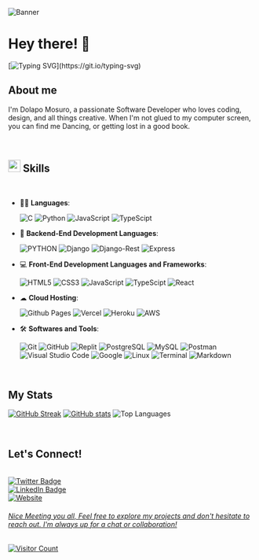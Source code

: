 ![Banner](https://res.cloudinary.com/dlapsie/image/upload/v1716379898/Frame_gy7yrl_eddrrt.png)


# Hey there! 👋
<!--  -->
 [![Typing SVG](https://readme-typing-svg.demolab.com/?lines=I+am+a+Software+Engineer;Driven+Backend+Developer;Self+guided+programmer;with+strong+problem-solving+skills.)](https://git.io/typing-svg)


## **About me** 
I'm Dolapo Mosuro, a passionate Software Developer who loves coding, design, and all things creative. When I'm not glued to my computer screen, you can find me Dancing, or getting lost in a good book.


<br>	


## <img src="https://media2.giphy.com/media/QssGEmpkyEOhBCb7e1/giphy.gif?cid=ecf05e47a0n3gi1bfqntqmob8g9aid1oyj2wr3ds3mg700bl&rid=giphy.gif" width ="25"><b> Skills</b>
<br>

<p align="center">

- 👩‍💻 **Languages**:
    
    ![C](https://img.shields.io/badge/C%20-%232370ED.svg?style=for-the-badge&logo=c&logoColor=white)
    ![Python](https://img.shields.io/badge/Python%20-%2314354C.svg?style=for-the-badge&logo=python&logoColor=white)
    ![JavaScript](https://img.shields.io/badge/JavaScript%20-%23F7DF1E.svg?style=for-the-badge&logo=javascript&logoColor=black)
    ![TypeScipt](https://img.shields.io/badge/TypeScript%20-%23007ACC.svg?style=for-the-badge&logo=typescript&logoColor=white)

- 🤖 **Backend-End Development Languages**:

    ![PYTHON](https://img.shields.io/badge/PYTHON%20-%23377EC7.svg?style=for-the-badge&logo=python&logoColor=white)
    ![Django](https://img.shields.io/badge/DJANGO%20-%23092E20.svg?style=for-the-badge&logo=django&logoColor=white)
    ![Django-Rest](https://img.shields.io/badge/Django%20Rest%20Framework%20-%23092E20.svg?style=for-the-badge&logo=django&logoColor=white)
    ![Express](https://img.shields.io/badge/Express%20-%23008BCC.svg?style=for-the-badge&logo=express&logoColor=white)

- 💻 **Front-End Development Languages and Frameworks**:
    
    ![HTML5](https://img.shields.io/badge/HTML5%20-%23E34F26.svg?style=for-the-badge&logo=html5&logoColor=white)
    ![CSS3](https://img.shields.io/badge/CSS%20-%231572B6.svg?style=for-the-badge&logo=css3&logoColor=white)
    ![JavaScript](https://img.shields.io/badge/JavaScript%20-%23F7DF1E.svg?style=for-the-badge&logo=javascript&logoColor=black)
    ![TypeScipt](https://img.shields.io/badge/TypeScript%20-%23007ACC.svg?style=for-the-badge&logo=typescript&logoColor=white)
    ![React](https://img.shields.io/badge/react%20-%2300D8FF.svg?style=for-the-badge&logo=react&logoColor=black)

- ☁ **Cloud Hosting**:

    ![Github Pages](https://img.shields.io/badge/GitHub%20Pages-%23327FC7.svg?style=for-the-badge&logo=github&logoColor=white)
    ![Vercel](https://img.shields.io/badge/vercel-%23000000.svg?style=for-the-badge&logo=vercel&logoColor=white)
    ![Heroku](https://img.shields.io/badge/heroku%20-%239eC5S.svg?style=for-the-badge&logo=heroku&logoColor=white)
    ![AWS](https://img.shields.io/badge/aws%20-%23C21325.svg?style=for-the-badge&logo=aws&logoColor=white)

- 🛠 **Softwares and Tools**:

    ![Git](https://img.shields.io/badge/git-%23F05033.svg?style=for-the-badge&logo=git&logoColor=white)
    ![GitHub](https://img.shields.io/badge/github-%23121011.svg?style=for-the-badge&logo=github&logoColor=white)
    ![Replit](https://img.shields.io/badge/replit-%23667881.svg?style=for-the-badge&logo=replit&logoColor=white)
    ![PostgreSQL](https://img.shields.io/badge/PostgreSQL%20-%230064a5.svg?style=for-the-badge&logo=PostgreSQL&logoColor=white)
    ![MySQL](https://img.shields.io/badge/mysql-%23C21325.svg?style=for-the-badge&logo=mysql&logoColor=white)
    ![Postman](https://img.shields.io/badge/postman-%23FF6C37.svg?style=for-the-badge&logo=postman&logoColor=white)
    ![Visual Studio Code](https://img.shields.io/badge/Visual%20Studio%20Code-0078d7.svg?style=for-the-badge&logo=visual-studio-code&logoColor=white)
    ![Google](https://img.shields.io/badge/google-%234285F4.svg?style=for-the-badge&logo=google&logoColor=white)
    ![Linux](https://img.shields.io/badge/Linux-FCC624?style=for-the-badge&logo=linux&logoColor=black) 
    ![Terminal](https://img.shields.io/badge/Terminal-%23054020?style=for-the-badge&logo=gnu-bash&logoColor=white)
    ![Markdown](https://img.shields.io/badge/markdown-%23000000.svg?style=for-the-badge&logo=markdown&logoColor=white)  

</p>

<br>

<h2>  My Stats  </h2>
  
[![GitHub Streak](https://github-readme-streak-stat-dusky.vercel.app?user=dolapo-mosuro&card_width=1500)](https://git.io/streak-stats)
[![GitHub stats](https://github-readme-stats.vercel.app/api?username=dolapo-mosuro&theme=prussian&card_width=1500)](https://github.com/dolapo-mosuro/github-readme-stats)
![Top Languages](https://github-readme-stats.vercel.app/api/top-langs/?username=dolapo-mosuro&theme=tokyonight&hide_border=true&include_all_commits=true&count_private=true&layout=compact&card_width=1500)

<br>	

## Let's Connect!


<br>
<a href="https://twitter.com/DolapoMosuro">
      <img src="https://img.shields.io/badge/Twitter-blue?style=for-the-badge&logo=twitter&logoColor=white" alt="Twitter Badge"/>
<br><a href="https://www.linkedin.com/in/dolapo-mosuro-23059076/">
  <img src="https://img.shields.io/badge/LinkedIn-blue?style=for-the-badge&logo=linkedin&logoColor=white" alt="LinkedIn Badge"/>
  </a>
<br><a href="https://dolapo-mosuro.github.io/Dolapo-Mosuro_Portfolio/">
      <img src="https://img.shields.io/badge/Website-red?style=for-the-badge&logo=Website&logoColor=white"
      alt="Website">
<br>

###### Nice Meeting you all, Feel free to explore my projects and don't hesitate to reach out. I'm always up for a chat or collaboration!




![Visitor Count](https://profile-counter.glitch.me/{dolapo-mosuro}/count.svg)

